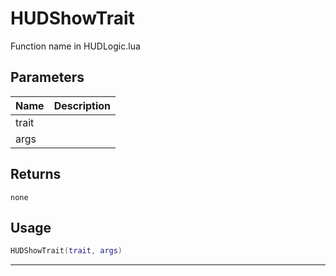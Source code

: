# HUDShowTrait

Function name in HUDLogic.lua

## Parameters

| Name  | Description |
| ----- | ----------- |
| trait |             |
| args  |             |

## Returns

`none`

## Usage

```lua
HUDShowTrait(trait, args)
```

---
